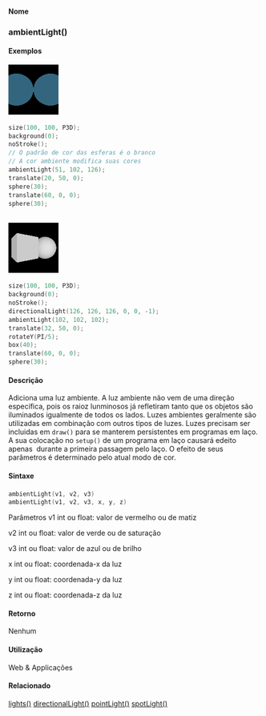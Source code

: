 
#### Nome
### ambientLight()

#### Exemplos
<img border="0" height="100" src="media/ambientLight_.gif" width="100"/>

```pde
size(100, 100, P3D); 
background(0); 
noStroke(); 
// O padrão de cor das esferas é o branco
// A cor ambiente modifica suas cores
ambientLight(51, 102, 126); 
translate(20, 50, 0); 
sphere(30); 
translate(60, 0, 0); 
sphere(30); 
 

```
<img border="0" height="100" src="media/directional_ambient_.jpg" width="100"/>

```pde
size(100, 100, P3D); 
background(0); 
noStroke(); 
directionalLight(126, 126, 126, 0, 0, -1); 
ambientLight(102, 102, 102); 
translate(32, 50, 0); 
rotateY(PI/5); 
box(40); 
translate(60, 0, 0); 
sphere(30); 

```

#### Descrição
Adiciona uma luz ambiente. A luz ambiente
não vem de uma direção específica, pois os
raioz lunminosos já refletiram tanto que os objetos são
iluminados igualmente de todos os lados. Luzes ambientes geralmente
são utilizadas em combinação com outros tipos de
luzes. Luzes precisam ser incluidas em `draw()` para se manterem persistentes em programas em laço. A sua colocação no `setup()`
de um programa em laço causará edeito apenas
 durante a primeira passagem pelo laço. O efeito de seus
parâmetros é determinado pelo atual modo de cor.

#### Sintaxe
```pde
ambientLight(v1, v2, v3)
ambientLight(v1, v2, v3, x, y, z)

```
Parâmetros
v1
int ou float: valor de vermelho ou de matiz


v2
int ou float: valor de verde ou de saturação


v3
int ou float: valor de azul ou de brilho


x
int ou float: coordenada-x da luz


y
int ou float: coordenada-y da luz


z
int ou float: coordenada-z da luz



#### Retorno

	
Nenhum

#### Utilização

	
Web & Applicações

#### Relacionado
[lights()](lights_
)
[directionalLight()](directionalLight_
)
[pointLight()](pointLight_
)
[spotLight()](spotLight_
)

